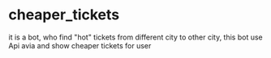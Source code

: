 # cheaper_tickets
it is a bot, who find "hot" tickets from different city to other city, this bot use Api avia and show cheaper tickets for user

